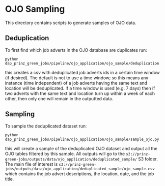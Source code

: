 # OJO Sampling

This directory contains scripts to generate samples of OJO data.

## Deduplication

To first find which job adverts in the OJO database are duplicates run:

```
python dap_prinz_green_jobs/pipeline/ojo_application/ojo_sample/deduplication.py

```

this creates a csv with deduplicated job adverts ids in a certain time window (if desired). The default is not to use a time window; so this means any instance (time independent) of a job adverts having the same text and location will be deduplicated. If a time window is used (e.g. 7 days) then if two adverts with the same text and location turn up within a week of each other, then only one will remain in the outputted data.

## Sampling

To sample the deduplicated dataset run:

```
python dap_prinz_green_jobs/pipeline/ojo_application/ojo_sample/sample_ojo.py

```

this will create a sample of the deduplicated OJO dataset and output all the OJO tables filtered by this sample. All outputs will go to the `s3://prinz-green-jobs/outputs/data/ojo_application/deduplicated_sample/` S3 folder. The main file of interest is `s3://prinz-green-jobs/outputs/data/ojo_application/deduplicated_sample/ojo_sample.csv` which contains the job advert descriptions, the location, date, and the job title.
